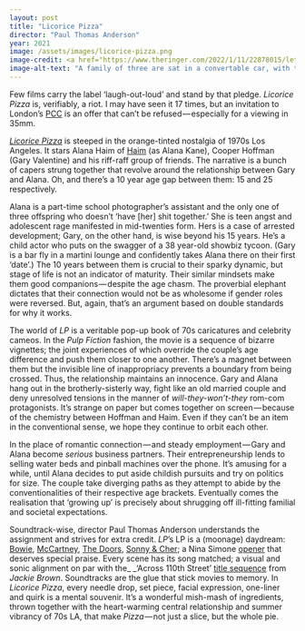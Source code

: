 ```yaml
---
layout: post
title: "Licorice Pizza"
director: "Paul Thomas Anderson"
year: 2021
image: /assets/images/licorice-pizza.png
image-credit: <a href="https://www.theringer.com/2022/1/11/22878015/lets-talk-licorice-pizza">MGM</a>
image-alt-text: "A family of three are sat in a convertable car, with the top up. Two young boys look ahead, the mother who is driving, stares to the camera, breaking the fourth wall" 
---
```


Few films carry the label ‘laugh-out-loud’ and stand by that pledge. _Licorice Pizza_ is, verifiably, a riot. I may have seen it 17 times, but an invitation to London’s [PCC](https://www.instagram.com/p/CryUFoQIWmW/) is an offer that can’t be refused — especially for a viewing in 35mm.

_[Licorice Pizza](https://en.wikipedia.org/wiki/Licorice_Pizza_%28store%29#:~:text=Licorice%20Pizza%20was%20a%20Los,the%20shape%20of%20a%20pizza.)_ is steeped in the orange-tinted nostalgia of 1970s Los Angeles. It stars Alana Haim of [Haim](https://www.youtube.com/watch?v=ZjuA_o6Jzyo&ab_channel=HaimVEVO) (as Alana Kane), Cooper Hoffman (Gary Valentine) and his riff-raff group of friends. The narrative is a bunch of capers strung together that revolve around the relationship between Gary and Alana. Oh, and there’s a 10 year age gap between them: 15 and 25 respectively.

Alana is a part-time school photographer’s assistant and the only one of three offspring who doesn’t ‘have [her] shit together.’ She is teen angst and adolescent rage manifested in mid-twenties form. Hers is a case of arrested development; Gary, on the other hand, is wise beyond his 15 years. He’s a child actor who puts on the swagger of a 38 year-old showbiz tycoon. (Gary is a bar fly in a martini lounge and confidently takes Alana there on their first ‘date’.) The 10 years between them is crucial to their sparky dynamic, but stage of life is not an indicator of maturity. Their similar mindsets make them good companions — despite the age chasm. The proverbial elephant dictates that their connection would not be as wholesome if gender roles were reversed. But, again, that’s an argument based on double standards for why it works.

The world of _LP_ is a veritable pop-up book of 70s caricatures and celebrity cameos. In the _Pulp Fiction_ fashion, the movie is a sequence of bizarre vignettes; the joint experiences of which override the couple’s age difference and push them closer to one another. There’s a magnet between them but the invisible line of inappropriacy prevents a boundary from being crossed. Thus, the relationship maintains an innocence. Gary and Alana hang out in the brotherly-sisterly way, fight like an old married couple and deny unresolved tensions in the manner of _will-they-won’t-they_ rom-com protagonists. It’s strange on paper but comes together on screen — because of the chemistry between Hoffman and Haim. Even if they can’t be an item in the conventional sense, we hope they continue to orbit each other.

In the place of romantic connection — and steady employment — Gary and Alana become _serious_ business partners. Their entrepreneurship lends to selling water beds and pinball machines over the phone. It’s amusing for a while, until Alana decides to put aside childish pursuits and try on politics for size. The couple take diverging paths as they attempt to abide by the conventionalities of their respective age brackets. Eventually comes the realisation that ‘growing up’ is precisely about shrugging off ill-fitting familial and societal expectations.

Soundtrack-wise, director Paul Thomas Anderson understands the assignment and strives for extra credit. _LP_’s LP is a (moonage) daydream: [Bowie](https://www.youtube.com/watch?v=4ZKqbPZ6tug&ab_channel=DavidBowie-Topic), [McCartney](https://www.youtube.com/watch?v=dxHgEu_o0lo&ab_channel=PaulMcCartney-Topic), [The Doors](https://www.youtube.com/watch?v=6lnoM25D-js&ab_channel=TheDoors-Topic), [Sonny & Cher](https://www.youtube.com/watch?v=IBtTyfPcuog&ab_channel=Sonny%26Cher-Topic); a Nina Simone [opener](https://www.youtube.com/watch?v=-1eoGz0v1oA&ab_channel=NinaSimone-Topic) that deserves special praise. Every scene has its song matched; a visual and sonic alignment on par with the_ _‘Across 110th Street’ [title sequence](https://www.youtube.com/watch?v=9gs1_ndm3r4&ab_channel=DouglasGarner) from _Jackie Brown_. Soundtracks are the glue that stick movies to memory. In _Licorice Pizza_, every needle drop, set piece, facial expression, one-liner and quirk is a mental souvenir. It’s a wonderful mish-mash of ingredients, thrown together with the heart-warming central relationship and summer vibrancy of 70s LA, that make _Pizza_ — not just a slice, but the whole pie.
